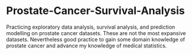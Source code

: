# Prostate-Cancer-Survival-Analysis
Practicing exploratory data analysis, survival analysis, and prediction modelling on prostate cancer datasets. These are not the most expansive datasets. Nevertheless good practice to gain some domain knowledge of prostate cancer and advance my knowledge of medical statistics. 
